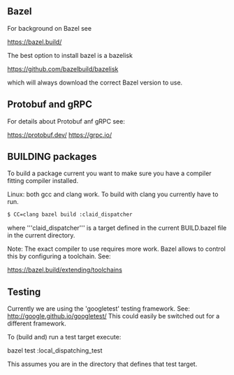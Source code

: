 ## Bazel

For background on Bazel see 

https://bazel.build/

The best option to install bazel is a bazelisk 

https://github.com/bazelbuild/bazelisk

which will always download the correct Bazel version to use.

## Protobuf and gRPC 

For details about Protobuf anf gRPC see: 

https://protobuf.dev/
https://grpc.io/

## BUILDING packages

To build a package current you want to make sure you have a compiler 
fitting compiler installed. 

Linux:  both gcc and clang work. To build with clang you currently 
have to run. 

```bash
$ CC=clang bazel build :claid_dispatcher 
```

where '''claid_dispatcher''' is a target defined in the current
BUILD.bazel file in the current directory. 

Note: The exact compiler to use requires more work. Bazel allows 
to control this by configuring a toolchain. See:


https://bazel.build/extending/toolchains

## Testing 

Currently we are using the 'googletest' testing framework. 
See: http://google.github.io/googletest/
This could easily be switched out for a different framework. 

To (build and) run a test target execute: 

bazel test :local_dispatching_test 

This assumes you are in the directory that defines that test target. 
